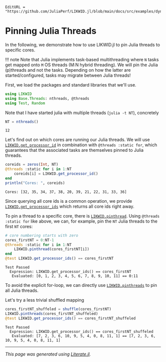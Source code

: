 ```@meta
EditURL = "https://github.com/JuliaPerf/LIKWID.jl/blob/main/docs/src/examples/dynamic_pinning.jl"
```

# Pinning Julia Threads

In the following, we demonstrate how to use LIKWID.jl to pin
Julia threads to specific cores.

!!! note
    Note that Julia implements task-based multithreading where `N`
    tasks get mapped onto `M` OS threads (M:N hybrid threading).
    We will pin the Julia (p)threads and not the tasks.
    Depending on how the latter are started/configured, tasks may
    migrate between Julia threads!

First, we load the packages and standard libraries that we'll use.

````julia
using LIKWID
using Base.Threads: nthreads, @threads
using Test, Random
````

Note that I have started julia with multiple threads (`julia -t NT`), concretely

````julia
NT = nthreads()
````

````
12
````

Let's find out on which cores are running our Julia threads.
We will use [`LIKWID.get_processor_id`](@ref) in combination with
`@threads :static for`, which guarantees that the associated tasks
are themselves pinned to Julia threads.

````julia
coreids = zeros(Int, NT)
@threads :static for i in 1:NT
    coreids[i] = LIKWID.get_processor_id()
end
println("Cores: ", coreids)
````

````
Cores: [32, 35, 34, 37, 38, 20, 39, 21, 22, 31, 33, 36]

````

Since querying all core ids is a common operation, we provide [`LIKWID.get_processor_ids`](@ref) which returns all core ids right away.

To pin a thread to a specific core, there is [`LIKWID.pinthread`](@ref). Using `@threads :static for` like above, we can, for example, pin the `NT` Julia threads to the first `NT` cores:

````julia
# core numbering starts with zero
cores_firstNT = 0:NT-1
@threads :static for i in 1:NT
    LIKWID.pinthread(cores_firstNT[i])
end
@test LIKWID.get_processor_ids() == cores_firstNT
````

````
Test Passed
  Expression: LIKWID.get_processor_ids() == cores_firstNT
   Evaluated: [0, 1, 2, 3, 4, 5, 6, 7, 8, 9, 10, 11] == 0:11
````

To avoid the explicit for-loop, we can directly use [`LIKWID.pinthreads`](@ref) to pin all Julia threads.

Let's try a less trivial shuffled mapping

````julia
cores_firstNT_shuffeled = shuffle(cores_firstNT)
LIKWID.pinthreads(cores_firstNT_shuffeled)
@test LIKWID.get_processor_ids() == cores_firstNT_shuffeled
````

````
Test Passed
  Expression: LIKWID.get_processor_ids() == cores_firstNT_shuffeled
   Evaluated: [7, 2, 3, 6, 10, 9, 5, 4, 0, 8, 11, 1] == [7, 2, 3, 6, 10, 9, 5, 4, 0, 8, 11, 1]
````

---

*This page was generated using [Literate.jl](https://github.com/fredrikekre/Literate.jl).*

